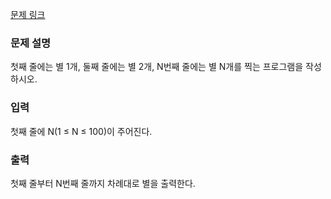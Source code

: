 [문제 링크](https://www.acmicpc.net/problem/2438)

### 문제 설명

<p>첫째 줄에는 별 1개, 둘째 줄에는 별 2개, N번째 줄에는 별 N개를 찍는 프로그램을 작성하시오.</p>

### 입력

<p>첫째 줄에 N(1 ≤ N ≤ 100)이 주어진다.</p>

### 출력

<p>첫째 줄부터 N번째 줄까지 차례대로 별을 출력한다.</p>
